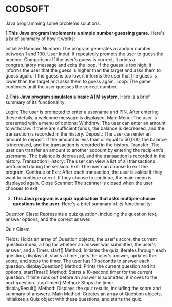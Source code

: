 # CODSOFT
Java programming some problems solutions. 

1.**This Java program implements a simple number guessing game.**
 Here's a brief summary of how it works: 

Initialize Random Number: The program generates a random number between 1 and 100.
User Input: It repeatedly prompts the user to guess the number.
Comparison: 
If the user's guess is correct, it prints a congratulatory message and exits the loop.
If the guess is too high, it informs the user that the guess is higher than the target and asks them to guess again.
If the guess is too low, it informs the user that the guess is lower than the target and asks them to guess again.
Loop: The game continues until the user guesses the correct number.

2.**This Java program simulates a basic ATM system.** 
 Here is a brief summary of its functionality: 

Login: The user is prompted to enter a username and PIN. After entering these details, a welcome message is displayed.
Main Menu: The user is presented with a menu of options:
Withdraw: The user can enter an amount to withdraw. If there are sufficient funds, the balance is decreased, and the transaction is recorded in the history.
Deposit: The user can enter an amount to deposit. If the amount is less than or equal to 50,000, the balance is increased, and the transaction is recorded in the history.
Transfer: The user can transfer an amount to another account by entering the recipient's username. The balance is decreased, and the transaction is recorded in the history.
Transaction History: The user can view a list of all transactions performed during the session.
Exit: The user can choose to exit the program.
Continue or Exit: After each transaction, the user is asked if they want to continue or exit. If they choose to continue, the main menu is displayed again.
Close Scanner: The scanner is closed when the user chooses to exit

3. **This Java program is a quiz application that asks multiple-choice questions to the user.**
 Here's a brief summary of its functionality:

Question Class: Represents a quiz question, including the question text, answer options, and the correct answer.

Quiz Class:

Fields: Holds an array of Question objects, the user's score, the current question index, a flag for whether an answer was submitted, the user's answer, and a Timer.
start() Method: Initiates the quiz, iterates through each question, displays it, starts a timer, gets the user's answer, updates the score, and stops the timer. The user has 10 seconds to answer each question.
displayQuestion() Method: Prints the current question and its options.
startTimer() Method: Starts a 10-second timer for the current question. If time runs out before an answer is submitted, it moves to the next question.
stopTimer() Method: Stops the timer.  
displayResult() Method: Displays the quiz results, including the score and summary of answers.
Main Method: Creates an array of Question objects, initializes a Quiz object with these questions, and starts the quiz.

 
